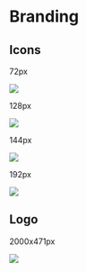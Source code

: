 # Branding

## Icons

72px

![](/Misc/Branding/a/image-1731645976107.png)

128px

![](/Misc/Branding/a/image-1731646007862.png)

144px

![](/Misc/Branding/a/image-1731646036977.png)

192px

![](/Misc/Branding/a/image-1731646064915.png)

## Logo

2000x471px

![](/Misc/Branding/a/image-1731647298572.png)
